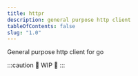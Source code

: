 ```yaml
---
title: httpr
description: general purpose http client
tableOfContents: false
slug: "1.0"
---
```


General purpose http client for go

:::caution
🚧 WIP 👷
:::
